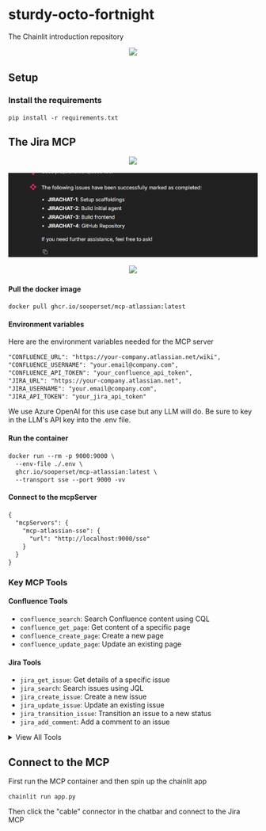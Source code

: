 # sturdy-octo-fortnight
The Chainlit introduction repository

<p align="center">
    <img src="./images/Home.png">
</p>

## Setup
### Install the requirements
```
pip install -r requirements.txt
```

## The Jira MCP
<p align="center">
    <img src="./images/jira_issue_assignment.png">
</p>
<p align="center">
    <img src="./images/jira_mark_as_complete.png">
</p>
<p align="center">
    <img src="./images/jira_dashboard.png">
</p>

#### Pull the docker image
```
docker pull ghcr.io/sooperset/mcp-atlassian:latest
```
#### Environment variables
Here are the environment variables needed for the MCP server
```
"CONFLUENCE_URL": "https://your-company.atlassian.net/wiki",
"CONFLUENCE_USERNAME": "your.email@company.com",
"CONFLUENCE_API_TOKEN": "your_confluence_api_token",
"JIRA_URL": "https://your-company.atlassian.net",
"JIRA_USERNAME": "your.email@company.com",
"JIRA_API_TOKEN": "your_jira_api_token"
```

We use Azure OpenAI for this use case but any LLM will do. Be sure to key in the LLM's API key into the .env file.

#### Run the container
```
docker run --rm -p 9000:9000 \
  --env-file ./.env \
  ghcr.io/sooperset/mcp-atlassian:latest \
  --transport sse --port 9000 -vv
```
#### Connect to the mcpServer
```
{
  "mcpServers": {
    "mcp-atlassian-sse": {
      "url": "http://localhost:9000/sse"
    }
  }
}
```

### Key MCP Tools

#### Confluence Tools

- `confluence_search`: Search Confluence content using CQL
- `confluence_get_page`: Get content of a specific page
- `confluence_create_page`: Create a new page
- `confluence_update_page`: Update an existing page

#### Jira Tools

- `jira_get_issue`: Get details of a specific issue
- `jira_search`: Search issues using JQL
- `jira_create_issue`: Create a new issue
- `jira_update_issue`: Update an existing issue
- `jira_transition_issue`: Transition an issue to a new status
- `jira_add_comment`: Add a comment to an issue

<details> <summary>View All Tools</summary>

|Confluence Tools|Jira Tools|
|---|---|
|`confluence_search`|`jira_get_issue`|
|`confluence_get_page`|`jira_search`|
|`confluence_get_page_children`|`jira_get_project_issues`|
|`confluence_get_page_ancestors`|`jira_get_epic_issues`|
|`confluence_get_comments`|`jira_create_issue`|
|`confluence_create_page`|`jira_batch_create_issues`|
|`confluence_update_page`|`jira_update_issue`|
|`confluence_delete_page`|`jira_delete_issue`|
||`jira_get_transitions`|
||`jira_transition_issue`|
||`jira_add_comment`|
||`jira_add_worklog`|
||`jira_get_worklog`|
||`jira_download_attachments`|
||`jira_link_to_epic`|
||`jira_get_agile_boards`|
||`jira_get_board_issues`|
||`jira_get_sprints_from_board`|
||`jira_get_sprint_issues`|
||`jira_create_sprint`|
||`jira_update_sprint`|
||`jira_get_issue_link_types`|
||`jira_create_issue_link`|
||`jira_remove_issue_link`|

</details>

## Connect to the MCP
First run the MCP container and then spin up the chainlit app
```
chainlit run app.py
```

Then click the "cable" connector in the chatbar and connect to the Jira MCP
